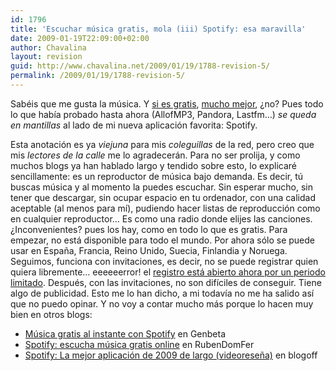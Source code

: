```yaml
---
id: 1796
title: 'Escuchar música gratis, mola (iii) Spotify: esa maravilla'
date: 2009-01-19T22:09:00+02:00
author: Chavalina
layout: revision
guid: http://www.chavalina.net/2009/01/19/1788-revision-5/
permalink: /2009/01/19/1788-revision-5/
---
```

Sabéis que me gusta la música. Y [si es gratis](http://http://www.chavalina.net/2006/10/20/post-748/), [mucho mejor](http://www.chavalina.net/2006/10/26/post-751/), ¿no? Pues todo lo que había probado hasta ahora (AllofMP3, Pandora, Lastfm&#8230;) _se queda en mantillas_ al lado de mi nueva aplicación favorita: Spotify.

Esta anotación es ya _viejuna_ para mis _coleguillas_ de la red, pero creo que mis _lectores de la calle_ me lo agradecerán. Para no ser prolija, y como muchos blogs ya han hablado largo y tendido sobre esto, lo explicaré sencillamente: es un reproductor de música bajo demanda. Es decir, tú buscas música y al momento la puedes escuchar. Sin esperar mucho, sin tener que descargar, sin ocupar espacio en tu ordenador, con una calidad aceptable (al menos para mí), pudiendo hacer listas de reproducción como en cualquier reproductor&#8230; Es como una radio donde elijes las canciones. ¿Inconvenientes? pues los hay, como en todo lo que es gratis. Para empezar, no está disponible para todo el mundo. Por ahora sólo se puede usar en España, Francia, Reino Unido, Suecia, Finlandia y Noruega. Seguimos, funciona con invitaciones, es decir, no se puede registrar quien quiera libremente&#8230; eeeeeerror! el [registro está abierto ahora por un periodo limitado](https://www.spotify.com/en/get-started/). Después, con las invitaciones, no son difíciles de conseguir. Tiene algo de publicidad. Esto me lo han dicho, a mi todavía no me ha salido así que no puedo opinar. Y no voy a contar mucho más porque lo hacen muy bien en otros blogs:

  * [Música gratis al instante con Spotify](http://www.genbeta.com/2009/01/13-musica-gratis-al-instante-spotify) en Genbeta
  * [Spotify: escucha música gratis online](http://www.rubendomfer.com/blog/2009/01/13/spotify-escucha-musica-gratis-online/) en RubenDomFer
  * [Spotify: La mejor aplicación de 2009 de largo (videoreseña)](http://www.blogoff.es/2009/01/16/spotify-la-mejor-aplicacion-de-2009-de-largo-videoresena/) en blogoff